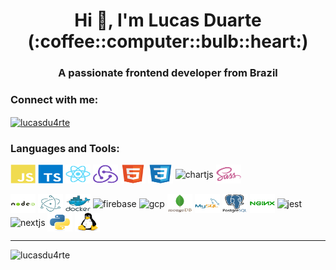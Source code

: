 <h1 align="center">Hi 👋, I'm Lucas Duarte (:coffee::computer::bulb::heart:)</h1>
<h3 align="center">A passionate frontend developer from Brazil</h3>

<h3 align="left">Connect with me:</h3>
<p align="left">

  <a href="https://linkedin.com/in/lucasdu4rte" target="_blank">
    <img align="center" src="https://raw.githubusercontent.com/rahuldkjain/github-profile-readme-generator/master/src/images/icons/Social/linked-in-alt.svg" alt="lucasdu4rte" height="30" width="40" /> 
  </a>
</p>

<h3 align="left">Languages and Tools:</h3>
<div style="display: inline_block">
  <img align="center" alt="Js" height="30" width="40" src="https://raw.githubusercontent.com/devicons/devicon/master/icons/javascript/javascript-plain.svg"/>
  <img align="center" alt="Ts" height="30" width="40" src="https://raw.githubusercontent.com/devicons/devicon/master/icons/typescript/typescript-plain.svg"/>
  <img align="center" alt="React" height="30" width="40" src="https://raw.githubusercontent.com/devicons/devicon/master/icons/react/react-original.svg"/>
  <img align="center" alt="redux" height="30" width="40" src="https://raw.githubusercontent.com/devicons/devicon/master/icons/redux/redux-original.svg"/> 
  <img align="center" alt="HTML" height="30" width="40" src="https://raw.githubusercontent.com/devicons/devicon/master/icons/html5/html5-original.svg"/>
  <img align="center" alt="CSS" height="30" width="40" src="https://raw.githubusercontent.com/devicons/devicon/master/icons/css3/css3-original.svg"/>
  <img align="center" alt="chartjs" height="30" width="40" src="https://www.chartjs.org/media/logo-title.svg"/> 
  <img align="center" alt="sass" height="30" width="40" src="https://raw.githubusercontent.com/devicons/devicon/master/icons/sass/sass-original.svg"/> 
</div>
<div style="display: inline_block">
  <br>
  <img align="center" alt="nodejs" height="30" width="40" src="https://raw.githubusercontent.com/devicons/devicon/master/icons/nodejs/nodejs-original-wordmark.svg" /> 
  <img align="center" alt="electron" height="30" width="40" src="https://raw.githubusercontent.com/devicons/devicon/master/icons/electron/electron-original.svg" /> 
  <img align="center" alt="docker" height="30" width="40" src="https://raw.githubusercontent.com/devicons/devicon/master/icons/docker/docker-original-wordmark.svg" /> 
  <img align="center" alt="firebase" height="40" width="30" src="https://www.vectorlogo.zone/logos/firebase/firebase-icon.svg" />
  <img align="center" alt="gcp" height="30" width="40" src="https://www.vectorlogo.zone/logos/google_cloud/google_cloud-icon.svg" /> 
  <img align="center" alt="mongodb" height="30" width="40" src="https://raw.githubusercontent.com/devicons/devicon/master/icons/mongodb/mongodb-original-wordmark.svg" /> 
  <img align="center" alt="mysql" height="30" width="40" src="https://raw.githubusercontent.com/devicons/devicon/master/icons/mysql/mysql-original-wordmark.svg" /> 
  <img align="center" alt="postgresql" height="30" width="40" src="https://raw.githubusercontent.com/devicons/devicon/master/icons/postgresql/postgresql-original-wordmark.svg" /> 
  <img align="center" alt="nginx" height="30" width="40" src="https://raw.githubusercontent.com/devicons/devicon/master/icons/nginx/nginx-original.svg" /> 
  <img align="center" alt="jest" height="30" width="40" src="https://www.vectorlogo.zone/logos/jestjsio/jestjsio-icon.svg" /> 
  <img align="center" alt="nextjs" height="30" width="40" src="https://cdn.worldvectorlogo.com/logos/nextjs-3.svg" /> 
  <img align="center" alt="lucas-Python" height="30" width="40" src="https://raw.githubusercontent.com/devicons/devicon/master/icons/python/python-original.svg" />
  <img align="center" alt="linux" height="30" width="40" src="https://raw.githubusercontent.com/devicons/devicon/master/icons/linux/linux-original.svg" /> 
</div>
 
 ------
 <div style="display: inline_block">
  <img align="left" src="https://github-readme-stats.vercel.app/api/top-langs?username=lucasdu4rte&show_icons=true&locale=en&layout=compact&count_private=true&theme=tokyonight&hide_border=true" alt="lucasdu4rte" />
</div>
